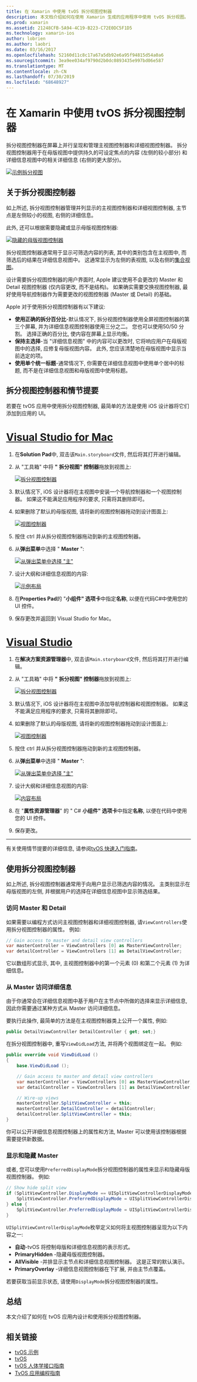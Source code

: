 ```yaml
---
title: 在 Xamarin 中使用 tvOS 拆分视图控制器
description: 本文档介绍如何在使用 Xamarin 生成的应用程序中使用 tvOS 拆分视图。 它提供拆分视图控制器的高级概述、如何将它们与情节提要一起使用、如何访问大纲视图和详细视图以及显示和隐藏母版视图。
ms.prod: xamarin
ms.assetid: 21248CFB-5A94-4C19-B223-C72E0DC5F1D5
ms.technology: xamarin-ios
author: lobrien
ms.author: laobri
ms.date: 03/16/2017
ms.openlocfilehash: 52160d11c8c17a67a5db92e6a95f94815d54a0a6
ms.sourcegitcommit: 3ea9ee034af9790d2b0dc0893435e997bd06e587
ms.translationtype: MT
ms.contentlocale: zh-CN
ms.lasthandoff: 07/30/2019
ms.locfileid: "68648927"
---
```

# <a name="working-with-tvos-split-view-controllers-in-xamarin"></a>在 Xamarin 中使用 tvOS 拆分视图控制器

拆分视图控制器在屏幕上并行呈现和管理主视图控制器和详细视图控制器。 拆分视图控制器用于在母版视图中提供持久的可设定焦点的内容 (左侧的较小部分) 和详细信息视图中的相关详细信息 (右侧的更大部分)。

[![](split-views-images/intro01.png "示例拆分视图")](split-views-images/intro01.png#lightbox)

<a name="About-Split-View-Controllers" />

## <a name="about-split-view-controllers"></a>关于拆分视图控制器

如上所述, 拆分视图控制器管理并列显示的主视图控制器和详细视图控制器, 主节点是左侧较小的视图, 右侧的详细信息。 

此外, 还可以根据需要隐藏或显示母版视图控制器: 

[![](split-views-images/intro02.png "隐藏的母版视图控制器")](split-views-images/intro02.png#lightbox)

拆分视图控制器通常用于显示可筛选内容的列表, 其中的类别包含在主视图中, 而筛选后的结果在详细信息视图中。 这通常显示为左侧的表视图, 以及右侧的[集合视图](~/ios/tvos/user-interface/collection-views.md)。

设计需要拆分视图控制器的用户界面时, Apple 建议使用不会更改的 Master 和 Detail 视图控制器 (仅内容更改, 而不是结构)。 如果确实需要交换视图控制器, 最好使用导航控制器作为需要更改的视图控制器 (Master 或 Detail) 的基础。

Apple 对于使用拆分视图控制器有以下建议:

- **使用正确的拆分百分比**-默认情况下, 拆分视图控制器使用全屏视图控制器的第三个屏幕, 并为详细信息视图控制器使用三分之二。 您也可以使用50/50 分割。 选择正确的百分比, 使内容在屏幕上显示均衡。
- **保持主选择**-当 "详细信息视图" 中的内容可以更改时, 它将响应用户在母版视图中的选择, 应修复母版视图内容。 此外, 您应该清楚地在母版视图中显示当前选定的项。
- **使用单个统一标题**-通常情况下, 你需要在详细信息视图中使用单个居中的标题, 而不是在详细信息视图和母版视图中使用标题。

<a name="Split-View-Controllers-and-Storyboards" />

## <a name="split-view-controllers-and-storyboards"></a>拆分视图控制器和情节提要

若要在 tvOS 应用中使用拆分视图控制器, 最简单的方法是使用 iOS 设计器将它们添加到应用的 UI。

# <a name="visual-studio-for-mactabmacos"></a>[Visual Studio for Mac](#tab/macos)

1. 在**Solution Pad**中, 双击该`Main.storyboard`文件, 然后将其打开进行编辑。
1. 从 "工具箱" 中将 **"** **拆分视图" 控制器**拖放到视图上: 

    [![](split-views-images/activity01.png "拆分视图控制器")](split-views-images/activity01.png#lightbox)
1. 默认情况下, iOS 设计器将在主视图中安装一个导航控制器和一个视图控制器。 如果这不能满足应用程序的要求, 只需将其删除即可。
1. 如果删除了默认的母版视图, 请将新的视图控制器拖动到设计图面上: 

    [![](split-views-images/activity02.png "视图控制器")](split-views-images/activity02.png#lightbox)
1. 按住 ctrl 并从拆分视图控制器拖动到新的主视图控制器。 
1. 从**弹出菜单**中选择 " **Master** ": 

    [![](split-views-images/activity03.png "从弹出菜单中选择 \"主\"")](split-views-images/activity03.png#lightbox)
1. 设计大纲和详细信息视图的内容: 

    [![](split-views-images/activity04.png "示例布局")](split-views-images/activity04.png#lightbox)
1. 在**Properties Pad**的 "**小组件" 选项卡**中指定**名称**, 以便在代码C#中使用您的 UI 控件。
1. 保存更改并返回到 Visual Studio for Mac。

# <a name="visual-studiotabwindows"></a>[Visual Studio](#tab/windows)

1. 在**解决方案资源管理器**中, 双击该`Main.storyboard`文件, 然后将其打开进行编辑。
1. 从 "工具箱" 中将 **"** **拆分视图" 控制器**拖放到视图上: 

    [![](split-views-images/activity01-vs.png "拆分视图控制器")](split-views-images/activity01-vs.png#lightbox)
1. 默认情况下, iOS 设计器将在主视图中添加导航控制器和视图控制器。 如果这不能满足应用程序的要求, 只需将其删除即可。
1. 如果删除了默认的母版视图, 请将新的视图控制器拖动到设计图面上: 

    [![](split-views-images/activity02-vs.png "视图控制器")](split-views-images/activity02-vs.png#lightbox)
1. 按住 ctrl 并从拆分视图控制器拖动到新的主视图控制器。 
1. 从**弹出菜单**中选择 " **Master** ": 

    [![](split-views-images/activity03-vs.png "从弹出菜单中选择 \"主\"")](split-views-images/activity03-vs.png#lightbox)
1. 设计大纲和详细信息视图的内容: 

    [![](split-views-images/activity04.png "内容布局")](split-views-images/activity04.png#lightbox)
1. 在 "**属性资源管理器**" 的 " C# **小组件" 选项卡**中指定**名称**, 以便在代码中使用您的 UI 控件。
1. 保存更改。
    
-----

有关使用情节提要的详细信息, 请参阅[tvOS 快速入门指南](~/ios/tvos/get-started/hello-tvos.md)。

<a name="Working-with-Split-View-Controllers" />

## <a name="working-with-split-view-controllers"></a>使用拆分视图控制器

如上所述, 拆分视图控制器通常用于向用户显示已筛选内容的情况。 主类别显示在母版视图的左侧, 并根据用户的选择在详细信息视图中显示筛选结果。

<a name="Accessing-Master-and-Detail" />

### <a name="accessing-master-and-detail"></a>访问 Master 和 Detail

如果需要以编程方式访问主视图控制器和详细视图控制器, 请`ViewControllers`使用拆分视图控制器的属性。 例如:

```csharp
// Gain access to master and detail view controllers
var masterController = ViewControllers [0] as MasterViewController;
var detailController = ViewControllers [1] as DetailViewController;
```

它以数组形式显示, 其中, 主视图控制器中的第一个元素 (0) 和第二个元素 (1) 为详细信息。

<a name="Accessing-Detail-from-Master" />

### <a name="accessing-detail-from-master"></a>从 Master 访问详细信息

由于你通常会在详细信息视图中基于用户在主节点中所做的选择来显示详细信息, 因此你需要通过某种方式从 Master 访问详细信息。

要执行此操作, 最简单的方法是在主视图控制器类上公开一个属性, 例如:

```csharp
public DetailViewController DetailController { get; set;}
```

在拆分视图控制器中, 重写`ViewDidLoad`方法, 并将两个视图绑定在一起。 例如:

```csharp
public override void ViewDidLoad ()
{
    base.ViewDidLoad ();

    // Gain access to master and detail view controllers
    var masterController = ViewControllers [0] as MasterViewController;
    var detailController = ViewControllers [1] as DetailViewController;

    // Wire-up views
    masterController.SplitViewController = this;
    masterController.DetailController = detailController;
    detailController.SplitViewController = this;
}
```

你可以公开详细信息视图控制器上的属性和方法, Master 可以使用该控制器根据需要提供新数据。

<a name="Showing-and-Hiding-Master" />

### <a name="showing-and-hiding-master"></a>显示和隐藏 Master

或者, 您可以使用`PreferredDisplayMode`拆分视图控制器的属性来显示和隐藏母版视图控制器。 例如:

```csharp
// Show hide split view
if (SplitViewController.DisplayMode == UISplitViewControllerDisplayMode.PrimaryHidden) {
    SplitViewController.PreferredDisplayMode = UISplitViewControllerDisplayMode.AllVisible;
} else {
    SplitViewController.PreferredDisplayMode = UISplitViewControllerDisplayMode.PrimaryHidden;
}
```

`UISplitViewControllerDisplayMode`枚举定义如何将主视图控制器呈现为以下内容之一:

- **自动**-tvOS 将控制母版和详细信息视图的表示形式。
- **PrimaryHidden** -隐藏母版视图控制器。
- **AllVisible** -并排显示主节点和详细信息视图控制器。 这是正常的默认演示。
- **PrimaryOverlay** -详细信息视图控制器在下扩展, 并由主节点覆盖。

若要获取当前显示状态, 请使用`DisplayMode`拆分视图控制器的属性。

<a name="Summary" />

## <a name="summary"></a>总结

本文介绍了如何在 tvOS 应用内设计和使用拆分视图控制器。



## <a name="related-links"></a>相关链接

- [tvOS 示例](https://docs.microsoft.com/samples/browse/?products=xamarin&term=Xamarin.iOS+tvOS)
- [tvOS](https://developer.apple.com/tvos/)
- [tvOS 人体学接口指南](https://developer.apple.com/tvos/human-interface-guidelines/)
- [TvOS 应用编程指南](https://developer.apple.com/library/prerelease/tvos/documentation/General/Conceptual/AppleTV_PG/)

